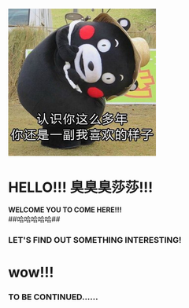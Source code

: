 ![img](https://github.com/zTonyz/zTonyz.github.io/blob/master/2.jpg?raw=true)   
# HELLO!!! 臭臭臭莎莎!!!         
**WELCOME YOU TO COME HERE!!!**   
##哈哈哈哈哈##   
### LET'S FIND OUT SOMETHING INTERESTING!  
# wow!!!   
### TO BE CONTINUED......

